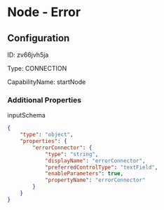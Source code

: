 # Node - Error
## Configuration
ID:  zv66jvh5ja

Type: CONNECTION 

CapabilityName: startNode






### Additional Properties
inputSchema
```json 
{
	"type": "object",
	"properties": {
		"errorConnector": {
			"type": "string",
			"displayName": "errorConnector",
			"preferredControlType": "textField",
			"enableParameters": true,
			"propertyName": "errorConnector"
		}
	}
}
```





